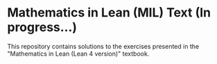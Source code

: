 # Mathematics in Lean (MIL) Text (In progress...)

This repository contains solutions to the exercises presented in the "Mathematics in Lean (Lean 4 version)" textbook.
